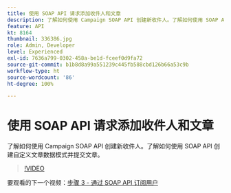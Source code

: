 ```yaml
---
title: 使用 SOAP API 请求添加收件人和文章
description: 了解如何使用 Campaign SOAP API 创建新收件人。了解如何使用 SOAP API 创建自定义文章数据模式并提交文章。
feature: API
kt: 8164
thumbnail: 336386.jpg
role: Admin, Developer
level: Experienced
exl-id: 7636a799-0302-458a-be1d-fceef0d9fa72
source-git-commit: b1b8d8a99a551239c445fb588cbd126b66a53c9b
workflow-type: ht
source-wordcount: '86'
ht-degree: 100%

---
```


# 使用 SOAP API 请求添加收件人和文章

了解如何使用 Campaign SOAP API 创建新收件人。了解如何使用 SOAP API 创建自定义文章数据模式并提交文章。

>[!VIDEO](https://video.tv.adobe.com/v/336386?quality=12&learn=on)

要观看的下一个视频：[步骤 3 - 通过 SOAP API 订阅用户](/help/tutorial-use-soap-apis/subscribe-users-via-soap-api.md)